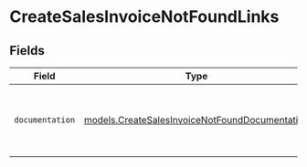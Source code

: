 # CreateSalesInvoiceNotFoundLinks


## Fields

| Field                                                                                                  | Type                                                                                                   | Required                                                                                               | Description                                                                                            |
| ------------------------------------------------------------------------------------------------------ | ------------------------------------------------------------------------------------------------------ | ------------------------------------------------------------------------------------------------------ | ------------------------------------------------------------------------------------------------------ |
| `documentation`                                                                                        | [models.CreateSalesInvoiceNotFoundDocumentation](../models/createsalesinvoicenotfounddocumentation.md) | :heavy_check_mark:                                                                                     | The URL to the generic Mollie API error handling guide.                                                |